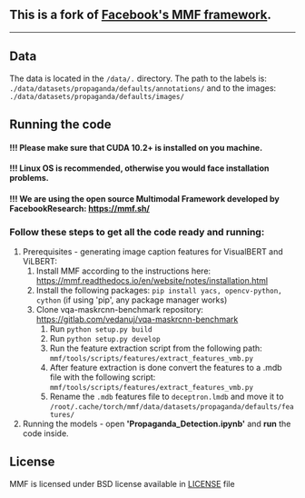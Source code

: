 
## This is a fork of [Facebook's MMF framework](https://github.com/facebookresearch/mmf).

---
## Data
The data is located in the `/data/.` directory. 
The path to the labels is: `./data/datasets/propaganda/defaults/annotations/` and to the images: `./data/datasets/propaganda/defaults/images/`

## Running the code

#### !!! Please make sure that CUDA 10.2+ is installed on you machine.
#### !!! Linux OS is recommended, otherwise you would face installation problems.
#### !!! We are using the open source Multimodal Framework developed by FacebookResearch: https://mmf.sh/

### Follow these steps to get all the code ready and running:
1. Prerequisites - generating image caption features for VisualBERT and ViLBERT:
    1. Install MMF according to the instructions here: https://mmf.readthedocs.io/en/website/notes/installation.html
    2. Install the following packages: `pip install yacs, opencv-python, cython` (if using 'pip', any package manager works)
    3. Clone vqa-maskrcnn-benchmark repository: https://gitlab.com/vedanuj/vqa-maskrcnn-benchmark
        1. Run `python setup.py build`
        2. Run `python setup.py develop`
        3. Run the feature extraction script from the following path: `mmf/tools/scripts/features/extract_features_vmb.py`
        4. After feature extraction is done convert the features to a .mdb file with the following script: `mmf/tools/scripts/features/extract_features_vmb.py`
        5. Rename the `.mdb` features file to `deceptron.lmdb` and move it to `/root/.cache/torch/mmf/data/datasets/propaganda/defaults/features/`
2. Running the models - open **'Propaganda_Detection.ipynb'** and **run** the code inside.


## License

MMF is licensed under BSD license available in [LICENSE](LICENSE) file
